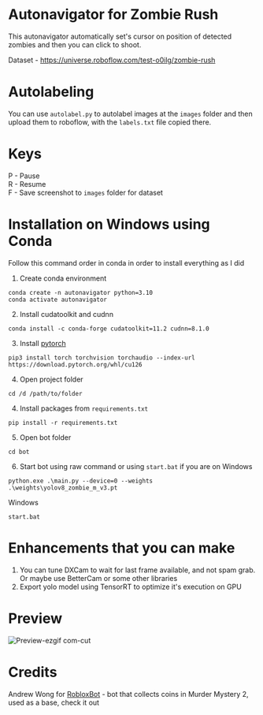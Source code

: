 # Autonavigator for Zombie Rush

This autonavigator automatically set's cursor on position of detected zombies and then you can click to shoot.

Dataset - https://universe.roboflow.com/test-o0ilg/zombie-rush

# Autolabeling
You can use `autolabel.py` to autolabel images at the `images` folder and then upload them to roboflow, with the `labels.txt` file copied there.

# Keys
P - Pause\
R - Resume\
F - Save screenshot to `images` folder for dataset

# Installation on Windows using Conda
Follow this command order in conda in order to install everything as I did
1) Create conda environment
```
conda create -n autonavigator python=3.10
conda activate autonavigator
```
2) Install cudatoolkit and cudnn
```
conda install -c conda-forge cudatoolkit=11.2 cudnn=8.1.0
```
3) Install [pytorch](https://pytorch.org/get-started/locally/)
```
pip3 install torch torchvision torchaudio --index-url https://download.pytorch.org/whl/cu126
```
4) Open project folder
```
cd /d /path/to/folder
```
4) Install packages from `requirements.txt`
```
pip install -r requirements.txt
```
5) Open bot folder
```
cd bot
```
6) Start bot using raw command or using `start.bat` if you are on Windows
```
python.exe .\main.py --device=0 --weights .\weights\yolov8_zombie_m_v3.pt
```
  Windows
```
start.bat
```

# Enhancements that you can make
1) You can tune DXCam to wait for last frame available, and not spam grab. Or maybe use BetterCam or some other libraries
2) Export yolo model using TensorRT to optimize it's execution on GPU

# Preview
![Preview-ezgif com-cut](https://github.com/user-attachments/assets/5745341b-e7fb-448e-ba9f-a289b229d475)

# Credits
Andrew Wong for [RobloxBot](https://github.com/andrewssdd/RobloxBot) - bot that collects coins in Murder Mystery 2, used as a base, check it out
